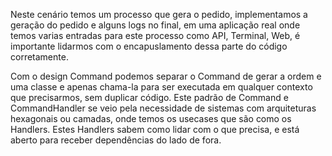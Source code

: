 Neste cenário temos um processo que gera o pedido, implementamos a geração
do pedido e alguns logs no final, em uma aplicação real onde temos varias entradas
para este processo como API, Terminal, Web, é importante lidarmos com o encapuslamento
dessa parte do código corretamente.

Com o design Command podemos separar o Command de gerar a ordem e uma classe e apenas
chama-la para ser executada em qualquer contexto que precisarmos, sem duplicar código.
Este padrão de Command e CommandHandler se veio pela necessidade de sistemas
com arquiteturas hexagonais ou camadas, onde temos os usecases que são como os Handlers.
Estes Handlers sabem como lidar com o que precisa, e está aberto para receber
dependências do lado de fora.
